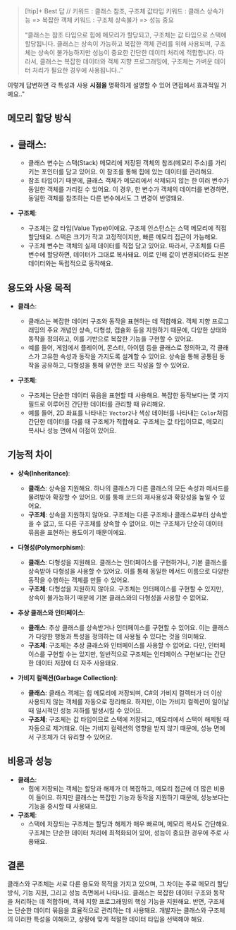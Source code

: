 > [!tip]+ Best 답 // 
> 키워드 : 클래스 참조, 구조체 값타입 
> 키워드 : 클래스 상속가능 => 복잡한 객체
> 키워드 : 구조체 상속불가 => 성능 중요
> 
>“클래스는 참조 타입으로 힙에 메모리가 할당되고, 구조체는 값 타입으로 스택에 할당됩니다. 클래스는 상속이 가능하고 복잡한 객체 관리를 위해 사용되며, 구조체는 상속이 불가능하지만 성능이 중요한 간단한 데이터 처리에 적합합니다. 따라서, 클래스는 복잡한 데이터와 객체 지향 프로그래밍에, 구조체는 가벼운 데이터 처리가 필요한 경우에 사용됩니다..”

이렇게 답변하면 각 특성과 사용 **시점을** 명확하게 설명할 수 있어 면접에서 효과적일 거예요.."

## 메모리 할당 방식
   - **클래스**:
     - 
     - 클래스 변수는 스택(Stack) 메모리에 저장된 객체의 참조(메모리 주소)를 가리키는 포인터를 담고 있어요. 이 참조를 통해 힙에 있는 데이터를 관리해요.
     - 참조 타입이기 때문에, 클래스 객체가 메모리에서 삭제되지 않는 한 여러 변수가 동일한 객체를 가리킬 수 있어요. 이 경우, 한 변수가 객체의 데이터를 변경하면, 동일한 객체를 참조하는 다른 변수에서도 그 변경이 반영돼요.

   - **구조체**:
     - 구조체는 값 타입(Value Type)이에요. 구조체 인스턴스는 스택 메모리에 직접 할당돼요. 스택은 크기가 작고 고정적이지만, 빠른 메모리 접근이 가능해요.
     - 구조체 변수는 객체의 실제 데이터를 직접 담고 있어요. 따라서, 구조체를 다른 변수에 할당하면, 데이터가 그대로 복사돼요. 이로 인해 값이 변경되더라도 원본 데이터와는 독립적으로 동작해요.

## 용도와 사용 목적
   - **클래스**:
     - 클래스는 복잡한 데이터 구조와 동작을 표현하는 데 적합해요. 객체 지향 프로그래밍의 주요 개념인 상속, 다형성, 캡슐화 등을 지원하기 때문에, 다양한 상태와 동작을 정의하고, 이를 기반으로 복잡한 기능을 구현할 수 있어요.
     - 예를 들어, 게임에서 플레이어, 몬스터, 아이템 등을 클래스로 정의하고, 각 클래스가 고유한 속성과 동작을 가지도록 설계할 수 있어요. 상속을 통해 공통된 동작을 공유하고, 다형성을 통해 유연한 코드 작성을 할 수 있어요.

   - **구조체**:
     - 구조체는 단순한 데이터 묶음을 표현할 때 사용해요. 복잡한 동작보다는 몇 가지 필드로 이루어진 간단한 데이터를 관리할 때 유리해요.
     - 예를 들어, 2D 좌표를 나타내는 `Vector2`나 색상 데이터를 나타내는 `Color`처럼 간단한 데이터를 다룰 때 구조체가 적합해요. 구조체는 값 타입이므로, 메모리 복사나 성능 면에서 이점이 있어요.

## 기능적 차이
   - **상속(Inheritance)**:
     - **클래스**: 상속을 지원해요. 하나의 클래스가 다른 클래스의 모든 속성과 메서드를 물려받아 확장할 수 있어요. 이를 통해 코드의 재사용성과 확장성을 높일 수 있어요.
     - **구조체**: 상속을 지원하지 않아요. 구조체는 다른 구조체나 클래스로부터 상속받을 수 없고, 또 다른 구조체를 상속할 수 없어요. 이는 구조체가 단순히 데이터 묶음을 표현하는 용도이기 때문이에요.

   - **다형성(Polymorphism)**:
     - **클래스**: 다형성을 지원해요. 클래스는 인터페이스를 구현하거나, 기본 클래스를 상속받아 다형성을 사용할 수 있어요. 이를 통해 동일한 메서드 이름으로 다양한 동작을 수행하는 객체를 만들 수 있어요.
     - **구조체**: 다형성을 지원하지 않아요. 구조체는 인터페이스를 구현할 수 있지만, 상속이 불가능하기 때문에 기본 클래스와의 다형성을 사용할 수 없어요.

   - **추상 클래스와 인터페이스**:
     - **클래스**: 추상 클래스를 상속받거나 인터페이스를 구현할 수 있어요. 이는 클래스가 다양한 행동과 특성을 정의하는 데 사용될 수 있다는 것을 의미해요.
     - **구조체**: 구조체는 추상 클래스와 인터페이스를 사용할 수 없어요. 다만, 인터페이스를 구현할 수는 있지만, 일반적으로 구조체는 인터페이스 구현보다는 간단한 데이터 저장에 더 자주 사용돼요.

   - **가비지 컬렉션(Garbage Collection)**:
     - **클래스**: 클래스 객체는 힙 메모리에 저장되며, C#의 가비지 컬렉터가 더 이상 사용되지 않는 객체를 자동으로 정리해요. 하지만, 이는 가비지 컬렉션이 일어날 때 일시적인 성능 저하를 발생시킬 수 있어요.
     - **구조체**: 구조체는 값 타입이므로 스택에 저장되고, 메모리에서 스택이 해제될 때 자동으로 제거돼요. 이는 가비지 컬렉션의 영향을 받지 않기 때문에, 성능 면에서 구조체가 더 유리할 수 있어요.

## 비용과 성능
   - **클래스**:
     - 힙에 저장되는 객체는 할당과 해제가 더 복잡하고, 메모리 접근에 더 많은 비용이 들어요. 하지만 클래스는 복잡한 기능과 동작을 지원하기 때문에, 성능보다는 기능을 중시할 때 사용돼요.
   - **구조체**:
     - 스택에 저장되는 구조체는 할당과 해제가 매우 빠르며, 메모리 복사도 간단해요. 구조체는 단순한 데이터 처리에 최적화되어 있어, 성능이 중요한 경우에 주로 사용돼요.

## 결론
클래스와 구조체는 서로 다른 용도와 목적을 가지고 있으며, 그 차이는 주로 메모리 할당 방식, 기능 지원, 그리고 성능 측면에서 나타나요. 클래스는 복잡한 데이터 구조와 동작을 처리하는 데 적합하며, 객체 지향 프로그래밍의 핵심 기능을 지원해요. 반면, 구조체는 단순한 데이터 묶음을 효율적으로 관리하는 데 사용돼요. 개발자는 클래스와 구조체의 이러한 특성을 이해하고, 상황에 맞게 적절한 데이터 타입을 선택해야 해요.
